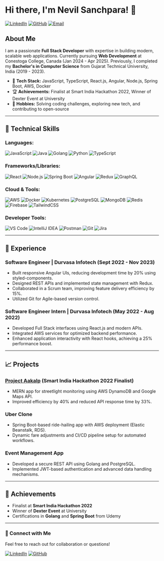 # Hi there, I'm Nevil Sanchpara! 👋

[![LinkedIn](https://img.shields.io/badge/-LinkedIn-blue?style=flat-square&logo=LinkedIn&logoColor=white&link=https://linkedin.com/in/nevil-sanchpara/)](https://linkedin.com/in/nevil-sanchpara/)
[![GitHub](https://img.shields.io/badge/-GitHub-black?style=flat-square&logo=github&logoColor=white&link=https://github.com/nevil-sanchpara)](https://github.com/nevilsanchpara)
[![Email](https://img.shields.io/badge/-Email-red?style=flat-square&logo=gmail&logoColor=white&link=mailto:nsanchpara203@gmail.com)](mailto:nsanchpara203@gmail.com)

## About Me

I am a passionate **Full Stack Developer** with expertise in building modern, scalable web applications. Currently pursuing **Web Development** at Conestoga College, Canada (Jan 2024 - Apr 2025). Previously, I completed my **Bachelor's in Computer Science** from Gujarat Technical University, India (2019 - 2023).

- 🔧 **Tech Stack:** JavaScript, TypeScript, React.js, Angular, Node.js, Spring Boot, AWS, Docker
- 🏆 **Achievements:** Finalist at Smart India Hackathon 2022, Winner of Dexter Event at University
- 🎨 **Hobbies:** Solving coding challenges, exploring new tech, and contributing to open-source

---


## 🔧 Technical Skills

### Languages:
![JavaScript](https://img.shields.io/badge/JavaScript-%23F7DF1E.svg?style=flat-square&logo=javascript&logoColor=black)
![Java](https://img.shields.io/badge/Java-%23FF0000.svg?style=flat-square&logo=java&logoColor=white)
![Golang](https://img.shields.io/badge/Go-%2300ADD8.svg?style=flat-square&logo=go&logoColor=white)
![Python](https://img.shields.io/badge/Python-%233776AB.svg?style=flat-square&logo=python&logoColor=white)
![TypeScript](https://img.shields.io/badge/TypeScript-%233178C6.svg?style=flat-square&logo=typescript&logoColor=white)

### Frameworks/Libraries:
![React](https://img.shields.io/badge/React-%2361DAFB.svg?style=flat-square&logo=react&logoColor=black)
![Node.js](https://img.shields.io/badge/Node.js-%23339933.svg?style=flat-square&logo=node-dot-js&logoColor=white)
![Spring Boot](https://img.shields.io/badge/Spring_Boot-%236DB33F.svg?style=flat-square&logo=spring-boot&logoColor=white)
![Angular](https://img.shields.io/badge/Angular-%23DD0031.svg?style=flat-square&logo=angular&logoColor=white)
![Redux](https://img.shields.io/badge/Redux-%23764ABC.svg?style=flat-square&logo=redux&logoColor=white)
![GraphQL](https://img.shields.io/badge/GraphQL-%23E10098.svg?style=flat-square&logo=graphql&logoColor=white)

### Cloud & Tools:
![AWS](https://img.shields.io/badge/AWS-%23FF9900.svg?style=flat-square&logo=amazon-aws&logoColor=white)
![Docker](https://img.shields.io/badge/Docker-%230db7ed.svg?style=flat-square&logo=docker&logoColor=white)
![Kubernetes](https://img.shields.io/badge/Kubernetes-%23326CE5.svg?style=flat-square&logo=kubernetes&logoColor=white)
![PostgreSQL](https://img.shields.io/badge/PostgreSQL-%23336791.svg?style=flat-square&logo=postgresql&logoColor=white)
![MongoDB](https://img.shields.io/badge/MongoDB-%2347A248.svg?style=flat-square&logo=mongodb&logoColor=white)
![Redis](https://img.shields.io/badge/Redis-%23DC382D.svg?style=flat-square&logo=redis&logoColor=white)
![Firebase](https://img.shields.io/badge/Firebase-%23FFCA28.svg?style=flat-square&logo=firebase&logoColor=black)
![TailwindCSS](https://img.shields.io/badge/TailwindCSS-%2338B2AC.svg?style=flat-square&logo=tailwind-css&logoColor=white)

### Developer Tools:
![VS Code](https://img.shields.io/badge/VS_Code-%23007ACC.svg?style=flat-square&logo=visual-studio-code&logoColor=white)
![IntelliJ IDEA](https://img.shields.io/badge/IntelliJ_IDEA-%23000000.svg?style=flat-square&logo=intellij-idea&logoColor=white)
![Postman](https://img.shields.io/badge/Postman-%23FF6C37.svg?style=flat-square&logo=postman&logoColor=white)
![Git](https://img.shields.io/badge/Git-%23F05033.svg?style=flat-square&logo=git&logoColor=white)
![Jira](https://img.shields.io/badge/Jira-%230A0FFF.svg?style=flat-square&logo=jira&logoColor=white)

---

## 🔄 Experience

### Software Engineer | Durvasa Infotech (Sept 2022 - Nov 2023)
- Built responsive Angular UIs, reducing development time by 20% using styled-components.
- Designed REST APIs and implemented state management with Redux.
- Collaborated in a Scrum team, improving feature delivery efficiency by 15%.
- Utilized Git for Agile-based version control.

### Software Engineer Intern | Durvasa Infotech (May 2022 - Aug 2022)
- Developed Full Stack interfaces using React.js and modern APIs.
- Integrated AWS services for optimized backend performance.
- Enhanced application interactivity with React hooks, achieving a 25% performance boost.

---

## 📈 Projects

### **[Project Aakalp](https://github.com/)** (Smart India Hackathon 2022 Finalist)
- MERN app for streetlight monitoring using AWS DynamoDB and Google Maps API.
- Improved efficiency by 40% and reduced API response time by 33%.

### **Uber Clone**
- Spring Boot-based ride-hailing app with AWS deployment (Elastic Beanstalk, RDS).
- Dynamic fare adjustments and CI/CD pipeline setup for automated workflows.

### **Event Management App**
- Developed a secure REST API using Golang and PostgreSQL.
- Implemented JWT-based authentication and advanced data handling mechanisms.

---

## 🏅 Achievements
- Finalist at **Smart India Hackathon 2022**
- Winner of **Dexter Event** at University
- Certifications in **Golang** and **Spring Boot** from Udemy

---

### 🔗 Connect with Me
Feel free to reach out for collaboration or questions!

[![LinkedIn](https://img.shields.io/badge/-LinkedIn-blue?style=flat-square&logo=LinkedIn&logoColor=white&link=https://linkedin.com/in/nevil-sanchpara/)](https://linkedin.com/in/nevil-sanchpara/)
[![GitHub](https://img.shields.io/badge/-GitHub-black?style=flat-square&logo=github&logoColor=white&link=https://github.com/nevil-sanchpara)](https://github.com/nevil-sanchpara)

